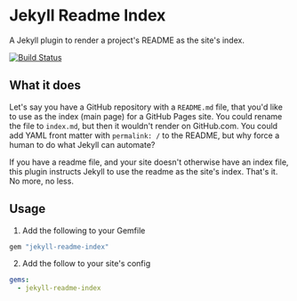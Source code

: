 # Jekyll Readme Index

A Jekyll plugin to render a project's README as the site's index.

[![Build Status](https://travis-ci.org/benbalter/jekyll-readme-index.svg?branch=master)](https://travis-ci.org/benbalter/jekyll-readme-index)

## What it does

Let's say you have a GitHub repository with a `README.md` file, that you'd like to use as the index (main page) for a GitHub Pages site. You could rename the file to `index.md`, but then it wouldn't render on GitHub.com. You could add YAML front matter with `permalink: /` to the README, but why force a human to do what Jekyll can automate?

If you have a readme file, and your site doesn't otherwise have an index file, this plugin instructs Jekyll to use the readme as the site's index. That's it. No more, no less.

## Usage

1. Add the following to your Gemfile

  ```ruby
  gem "jekyll-readme-index"
  ```

2. Add the follow to your site's config

  ```yml
  gems:
    - jekyll-readme-index
  ```
